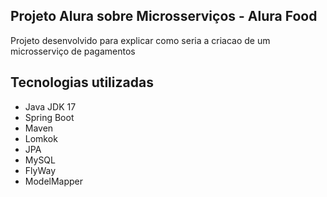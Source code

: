 ## Projeto Alura sobre Microsserviços  - Alura Food

Projeto desenvolvido para explicar como seria a criacao de um microsserviço de pagamentos 

## Tecnologias utilizadas 
* Java JDK 17
* Spring Boot
* Maven
* Lomkok
* JPA
* MySQL
* FlyWay
* ModelMapper
